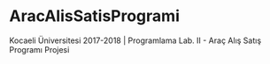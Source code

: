 # AracAlisSatisProgrami
Kocaeli Üniversitesi 2017-2018 | Programlama Lab. II - Araç Alış Satış Programı Projesi
